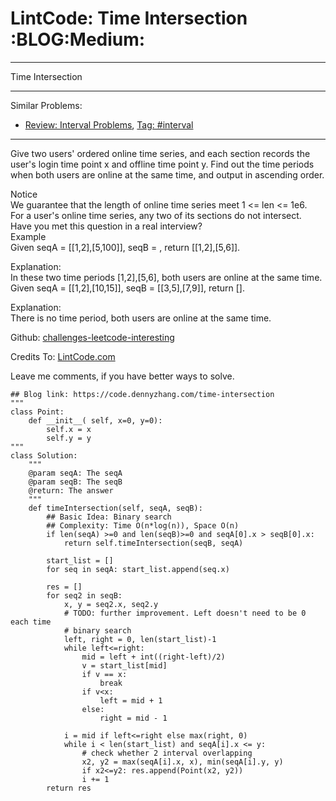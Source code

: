 # LintCode: Time Intersection     :BLOG:Medium:


---

Time Intersection  

---

Similar Problems:  
-   [Review: Interval Problems](https://code.dennyzhang.com/review-interval), [Tag: #interval](https://code.dennyzhang.com/tag/interval)

---

Give two users' ordered online time series, and each section records the user's login time point x and offline time point y. Find out the time periods when both users are online at the same time, and output in ascending order.  

 Notice  
We guarantee that the length of online time series meet 1 <= len <= 1e6.  
For a user's online time series, any two of its sections do not intersect.  
Have you met this question in a real interview?  
Example  
Given seqA = [[1,2],[5,100]], seqB = , return [[1,2],[5,6]].  

Explanation:  
In these two time periods [1,2],[5,6], both users are online at the same time.  
Given seqA = [[1,2],[10,15]], seqB = [[3,5],[7,9]], return [].  

Explanation:  
There is no time period, both users are online at the same time.  

Github: [challenges-leetcode-interesting](https://github.com/DennyZhang/challenges-leetcode-interesting/tree/master/time-intersection)  

Credits To: [LintCode.com](http://www.lintcode.com/en/problem/time-intersection/)  

Leave me comments, if you have better ways to solve.  

    ## Blog link: https://code.dennyzhang.com/time-intersection
    """
    class Point:
        def __init__( self, x=0, y=0):
            self.x = x
            self.y = y
    """
    class Solution:
        """
        @param seqA: The seqA
        @param seqB: The seqB
        @return: The answer
        """
        def timeIntersection(self, seqA, seqB):
            ## Basic Idea: Binary search
            ## Complexity: Time O(n*log(n)), Space O(n)
            if len(seqA) >=0 and len(seqB)>=0 and seqA[0].x > seqB[0].x:
                return self.timeIntersection(seqB, seqA)
    
            start_list = []
            for seq in seqA: start_list.append(seq.x)
    
            res = []
            for seq2 in seqB:
                x, y = seq2.x, seq2.y
                # TODO: further improvement. Left doesn't need to be 0 each time
                # binary search
                left, right = 0, len(start_list)-1
                while left<=right:
                    mid = left + int((right-left)/2)
                    v = start_list[mid]
                    if v == x:
                        break
                    if v<x:
                        left = mid + 1
                    else:
                        right = mid - 1
    
                i = mid if left<=right else max(right, 0)
                while i < len(start_list) and seqA[i].x <= y:
                    # check whether 2 interval overlapping
                    x2, y2 = max(seqA[i].x, x), min(seqA[i].y, y)
                    if x2<=y2: res.append(Point(x2, y2))
                    i += 1
            return res